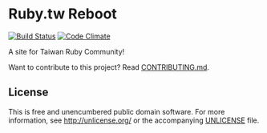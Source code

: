 # Ruby.tw Reboot

[![Build Status](https://travis-ci.org/rubytaiwan/rubytw-reboot.svg?branch=master)](https://travis-ci.org/rubytaiwan/rubytw-reboot) [![Code Climate](https://codeclimate.com/github/rubytaiwan/rubytw-reboot/badges/gpa.svg)](https://codeclimate.com/github/rubytaiwan/rubytw-reboot)

A site for Taiwan Ruby Community!

Want to contribute to this project? Read [CONTRIBUTING.md](/CONTRIBUTING.md).

## License

This is free and unencumbered public domain software. For more information, see http://unlicense.org/ or the accompanying [UNLICENSE](/UNLICENSE) file.
